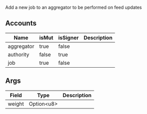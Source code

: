 Add a new job to an aggregator to be performed on feed updates

## Accounts
|Name|isMut|isSigner|Description|
|--|--|--|--|
| aggregator | true | false |  |
| authority | false | true |  |
| job | true | false |  |
## Args
|Field|Type|Description|
|--|--|--|
| weight |  Option&lt;u8&gt; |  |
